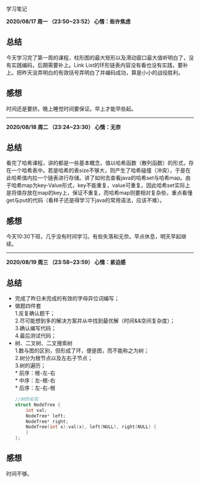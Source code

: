 学习笔记

__2020/08/17 周一 （23:50~23:52） 心情：些许焦虑__
## 总结
今天学习完了第一周的课程，柱形图的最大矩形以及滑动窗口最大值听明白了，没有实践编码，后期需要补上。Link List的环形链表内容没有看也没有实践，要补上。把昨天没弄明白的有效括号弄明白了并编码成功，算是小小的战役胜利。
## 感想  
时间还是要挤。晚上睡觉时间要保证。早上才能早些起。

***

__2020/08/18 周二 （23:24~23:30） 心情：无奈__
## 总结
看完了哈希课程，讲的都是一些基本概念，值以哈希函数（散列函数）的形式，存在一个哈希表中。若是哈希的表size不够大，则产生了哈希碰撞（冲突），于是在此哈希值内拉一个链表进行存储。讲了如何去查看java的哈希set与哈希map。由于哈希map为key-Value形式，key不能重复，value可重复。因此哈希set实际上是将值存放在map的key上，保证不重复。而哈希map则要相对复杂些，重点看懂get与put的代码（看样子还是得学习下java的常用语法，应该不难）。
## 感想
今天10:30下班，几乎没有时间学习。有些失落和无奈。早点休息，明天早起继续。

***

__2020/08/19 周三 （23:58~23:59） 心情：紧迫感__
## 总结
* 完成了昨日未完成的有效的字母异位词编写；
* 做题四件套  
    1.反复确认题干；  
    2.尽可能想到多的解决方案并从中找到最优解（时间&&空间复杂度）；  
    3.确认编写代码；  
    4.最后测试代码；  
* 树、二叉树、二叉搜索树  
	1.数与图的区别，但形成了环，便是图，而不能称之为树；  
	2.树分为根节点以及左右子节点；  
	3.树的遍历；  
		* 前序：根-左-右  
		* 中序：左-根-右  
		* 后序：左-右-根  
	```C++
	//树的实现
	struct NodeTree {
		int val;
		NodeTree* left;
		NodeTree* right;
		NodeTree(int x):val(x), left(NULL), right(NULL) {
		}
	};
	```
## 感想
时间不够。
